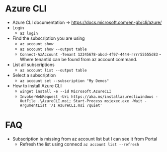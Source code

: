 Azure CLI
=========

* Azure CLI documentation -> https://docs.microsoft.com/en-gb/cli/azure/
* Login
    - `az login`
* Find the subscription you are using
    - `az account show`
    - `az account show --output table`
    - `Connect-AzAccount -Tenant 12345678-abcd-4f97-4444-rrrr55555d83` - Where tenantid can be found from az account command.
* List all subscriptions
    - `az account list --output table`
* Select a subscription
    - `az account set --subscription "My Demos"`
* How to install Azure CLI
    - `winget install -e --id Microsoft.AzureCLI`
    - `Invoke-WebRequest -Uri https://aka.ms/installazurecliwindows -OutFile .\AzureCLI.msi; Start-Process msiexec.exe -Wait -ArgumentList '/I AzureCLI.msi /quiet'`

FAQ
====
* Subscription is missing from az account list but I can see it from Portal
    -   Refresh the list using connecd `az account list --refresh`
